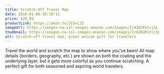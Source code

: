 ```yaml
---
title: Scratch-Off Travel Map
date: 2019-01-06 10:18:11
price: $29.99
productLink: https://amzn.to/2CbvL22
imageUrl: https://images-na.ssl-images-amazon.com/images/I/A1NJPotcjSL._SX679_.jpg
thumbnail: https://images-na.ssl-images-amazon.com/images/I/A1NJPotcjSL._SR600,315_.jpg
alt: Scratch-off travel map, great online gift for travelers
---
```


Travel the world and scratch the map to show where you've been! All map details (borders, geography, etc.) are shown on both the coating and the underlying layer, but it gets more colorful as you continue scratching. A perfect gift for both seasoned and aspiring world travelers.
